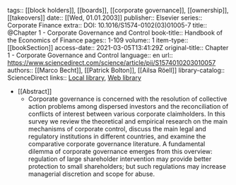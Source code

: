 tags:: [[block holders]], [[boards]], [[corporate governance]], [[ownership]], [[takeovers]]
date:: [[Wed, 01.01.2003]]
publisher:: Elsevier
series:: Corporate Finance
extra:: DOI: 10.1016/S1574-0102(03)01005-7
title:: @Chapter 1 - Corporate Governance and Control
book-title:: Handbook of the Economics of Finance
pages:: 1-109
volume:: 1
item-type:: [[bookSection]]
access-date:: 2021-03-05T13:41:29Z
original-title:: Chapter 1 - Corporate Governance and Control
language:: en
url:: https://www.sciencedirect.com/science/article/pii/S1574010203010057
authors:: [[Marco Becht]], [[Patrick Bolton]], [[Ailsa Röell]]
library-catalog:: ScienceDirect
links:: [Local library](zotero://select/library/items/FJMZXD8P), [Web library](https://www.zotero.org/users/6520516/items/FJMZXD8P)

- [[Abstract]]
	- Corporate governance is concerned with the resolution of collective action problems among dispersed investors and the reconciliation of conflicts of interest between various corporate claimholders. In this survey we review the theoretical and empirical research on the main mechanisms of corporate control, discuss the main legal and regulatory institutions in different countries, and examine the comparative corporate governance literature. A fundamental dilemma of corporate governance emerges from this overview: regulation of large shareholder intervention may provide better protection to small shareholders; but such regulations may increase managerial discretion and scope for abuse.